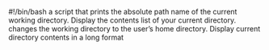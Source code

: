 #!/bin/bash
a script that prints the absolute path name of the current working directory.
Display the contents list of your current directory.
changes the working directory to the user’s home directory.
Display current directory contents in a long format
